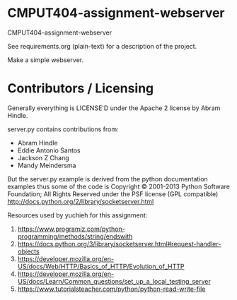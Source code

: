 CMPUT404-assignment-webserver
=============================

CMPUT404-assignment-webserver

See requirements.org (plain-text) for a description of the project.

Make a simple webserver.

Contributors / Licensing
========================

Generally everything is LICENSE'D under the Apache 2 license by Abram Hindle.

server.py contains contributions from:

* Abram Hindle
* Eddie Antonio Santos
* Jackson Z Chang
* Mandy Meindersma 

But the server.py example is derived from the python documentation
examples thus some of the code is Copyright © 2001-2013 Python
Software Foundation; All Rights Reserved under the PSF license (GPL
compatible) http://docs.python.org/2/library/socketserver.html

Resources used by yuchieh for this assignment:
1. https://www.programiz.com/python-programming/methods/string/endswith
2. https://docs.python.org/3/library/socketserver.html#request-handler-objects
3. https://developer.mozilla.org/en-US/docs/Web/HTTP/Basics_of_HTTP/Evolution_of_HTTP
4. https://developer.mozilla.org/en-US/docs/Learn/Common_questions/set_up_a_local_testing_server
5. https://www.tutorialsteacher.com/python/python-read-write-file
